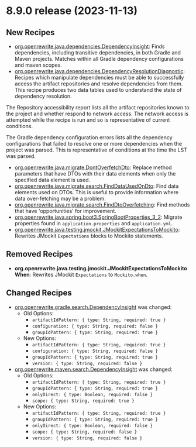 # 8.9.0 release (2023-11-13)

## New Recipes

* [org.openrewrite.java.dependencies.DependencyInsight](../../recipes/java/dependencies/dependencyinsight): Finds dependencies, including transitive dependencies, in both Gradle and Maven projects. Matches within all Gradle dependency configurations and maven scopes. 
* [org.openrewrite.java.dependencies.DependencyResolutionDiagnostic](../../recipes/java/dependencies/dependencyresolutiondiagnostic): Recipes which manipulate dependencies must be able to successfully access the artifact repositories and resolve dependencies from them. This recipe produces two data tables used to understand the state of dependency resolution. 

The Repository accessibility report lists all the artifact repositories known to the project and whether respond to network access. The network access is attempted while the recipe is run and so is representative of current conditions. 

The Gradle dependency configuration errors lists all the dependency configurations that failed to resolve one or more dependencies when the project was parsed. This is representative of conditions at the time the LST was parsed. 
* [org.openrewrite.java.migrate.DontOverfetchDto](../../recipes/java/migrate/dontoverfetchdto): Replace method parameters that have DTOs with their data elements when only the specified data element is used. 
* [org.openrewrite.java.migrate.search.FindDataUsedOnDto](../../recipes/java/migrate/search/finddatausedondto): Find data elements used on DTOs. This is useful to provide information where data over-fetching may be a problem. 
* [org.openrewrite.java.migrate.search.FindDtoOverfetching](../../recipes/java/migrate/search/finddtooverfetching): Find methods that have 'opportunities' for improvement. 
* [org.openrewrite.java.spring.boot3.SpringBootProperties_3_2](../../recipes/java/spring/boot3/springbootproperties_3_2): Migrate properties found in `application.properties` and `application.yml`. 
* [org.openrewrite.java.testing.jmockit.JMockitExpectationsToMockito](../../recipes/java/testing/jmockit/jmockitexpectationstomockito): Rewrites JMockit `Expectations` blocks to Mockito statements. 

## Removed Recipes

* **org.openrewrite.java.testing.jmockit.JMockitExpectationsToMockitoWhen**: Rewrites JMockit `Expectations` to `Mockito.when`. 

## Changed Recipes

* [org.openrewrite.gradle.search.DependencyInsight](../../recipes/gradle/search/dependencyinsight) was changed:
  * Old Options:
    * `artifactIdPattern: { type: String, required: true }`
    * `configuration: { type: String, required: false }`
    * `groupIdPattern: { type: String, required: true }`
  * New Options:
    * `artifactIdPattern: { type: String, required: true }`
    * `configuration: { type: String, required: false }`
    * `groupIdPattern: { type: String, required: true }`
    * `version: { type: String, required: false }`
* [org.openrewrite.maven.search.DependencyInsight](../../recipes/maven/search/dependencyinsight) was changed:
  * Old Options:
    * `artifactIdPattern: { type: String, required: true }`
    * `groupIdPattern: { type: String, required: true }`
    * `onlyDirect: { type: Boolean, required: false }`
    * `scope: { type: String, required: true }`
  * New Options:
    * `artifactIdPattern: { type: String, required: true }`
    * `groupIdPattern: { type: String, required: true }`
    * `onlyDirect: { type: Boolean, required: false }`
    * `scope: { type: String, required: false }`
    * `version: { type: String, required: false }`